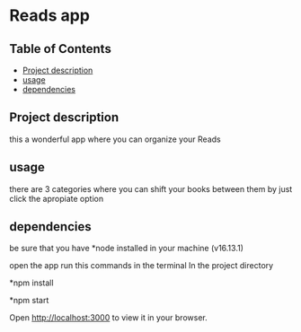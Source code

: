 
# Reads app



## Table of Contents

* [Project description](#project-description)
* [usage](#usage)
* [dependencies](#dependencies)


## Project description

this a wonderful app where you can organize your Reads

## usage
 
 there are 3 categories where you can shift your books between them by just click the apropiate option


## dependencies
 be sure that you have 
 *node installed in your machine (v16.13.1)

open the app run this commands in the terminal In the project directory

*npm install

*npm start

Open [http://localhost:3000](http://localhost:3000) to view it in your browser.

